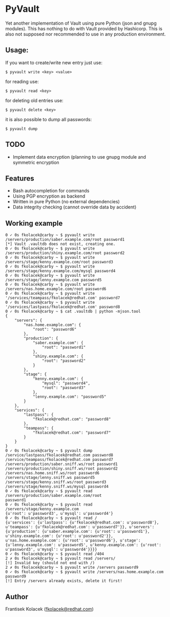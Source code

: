 # PyVault

Yet another implementation of Vault using pure Python (json and gnupg modules). This has nothing to do with Vault provided by Hashicorp. This is also not supposed nor recommended to use in any production environment.

## Usage:

If you want to create/write new entry just use:
~~~
$ pyvault write <key> <value>
~~~

for reading use:
```
$ pyvault read <key>
```
for deleting old entries use:
```
$ pyvault delete <key>
```

it is also possible to dump all passwords:
```
$ pyvault dump
```

## TODO
 - Implement data encryption (planning to use gnupg module and symmetric encryption


## Features
 - Bash autocompletion for commands
 - Using PGP encryption as backend
 - Written in pure Python (no external dependencies)
 - Data integrity checking (cannot override data by accident)

## Working example
```
0 ✓ 0s fkolacek@carby ~ $ pyvault write /servers/production/saber.example.com/root password1
[*] Vault .vaultdb does not exist, creating one.
0 ✓ 0s fkolacek@carby ~ $ pyvault write  /servers/production/shiny.example.com/root password2
0 ✓ 0s fkolacek@carby ~ $ pyvault write  /servers/stage/kenny.example.com/root password3
0 ✓ 0s fkolacek@carby ~ $ pyvault write  /servers/stage/kenny.example.com/mysql password4
0 ✓ 0s fkolacek@carby ~ $ pyvault write  /servers/stage/lenny.example.com password5
0 ✓ 0s fkolacek@carby ~ $ pyvault write  /servers/nas.home.example.com/root password6
0 ✓ 0s fkolacek@carby ~ $ pyvault write  '/services/teampass/fkolacek@redhat.com' password7
0 ✓ 0s fkolacek@carby ~ $ pyvault write  '/services/lastpass/fkolacek@redhat.com' password8
0 ✓ 0s fkolacek@carby ~ $ cat .vaultdb | python -mjson.tool
{
    "servers": {
        "nas.home.example.com": {
            "root": "password6"
        },
        "production": {
            "saber.example.com": {
                "root": "password1"
            },
            "shiny.example.com": {
                "root": "password2"
            }
        },
        "stage": {
            "kenny.example.com": {
                "mysql": "password4",
                "root": "password3"
            },
            "lenny.example.com": "password5"
        }
    },
    "services": {
        "lastpass": {
            "fkolacek@redhat.com": "password8"
        },
        "teampass": {
            "fkolacek@redhat.com": "password7"
        }
    }
}
0 ✓ 0s fkolacek@carby ~ $ pyvault dump
/service/lastpass/fkolacek@redhat.com password8
/service/teampass/fkolacek@redhat.com password7
/servers/production/saber.sniff.ws/root password1
/servers/production/shiny.sniff.ws/root password2
/servers/nas.home.sniff.ws/root password6
/servers/stage/lenny.sniff.ws password5
/servers/stage/kenny.sniff.ws/root password3
/servers/stage/kenny.sniff.ws/mysql password4
0 ✓ 0s fkolacek@carby ~ $ pyvault read /servers/production/saber.example.com/root
password1
0 ✓ 0s fkolacek@carby ~ $ pyvault read /servers/stage/kenny.example.com
{u'root': u'password3', u'mysql': u'password4'}
0 ✓ 0s fkolacek@carby ~ $ pyvault read /
{u'services': {u'lastpass': {u'fkolacek@redhat.com': u'password8'}, u'teampass': {u'fkolacek@redhat.com': u'password7'}}, u'servers': {u'production': {u'saber.example.com': {u'root': u'password1'}, u'shiny.example.com': {u'root': u'password2'}}, u'nas.home.example.com': {u'root': u'password6'}, u'stage': {u'lenny.example.com': u'password5', u'kenny.example.com': {u'root': u'password3', u'mysql': u'password4'}}}}
0 ✓ 0s fkolacek@carby ~ $ pyvault read /404
2 ✗ 0s fkolacek@carby ~ $ pyvault read /servers/
[!] Invalid key (should not end with /)
2 ✗ 0s fkolacek@carby ~ $ pyvault write /servers password9
0 ✓ 0s fkolacek@carby ~ $ pyvault write /servers/nas.home.example.com password9
[!] Entry /servers already exists, delete it first!

```

## Author

Frantisek Kolacek (<fkolacek@redhat.com>)
